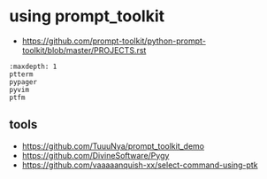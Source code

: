 # using prompt_toolkit

* <https://github.com/prompt-toolkit/python-prompt-toolkit/blob/master/PROJECTS.rst>

```{toctree}
:maxdepth: 1
ptterm
pypager
pyvim
ptfm
```

## tools

* <https://github.com/TuuuNya/prompt_toolkit_demo>
* <https://github.com/DivineSoftware/Pygy>
* <https://github.com/vaaaaanquish-xx/select-command-using-ptk>
